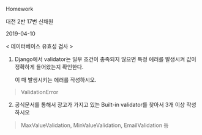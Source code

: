 Homework

대전 2반 17번 신채원

2019-04-10

< 데이터베이스 유효성 검사 >

1. Django에서 validator는 일부 조건이 충족되지 않으면 특정 에러를 발생시켜 값이 정확하게 들어왔는지 확인한다.

   이 때 발생시키는 에러를 작성하시오.

> ValidationError



2. 공식문서를 통해서 장고가 가지고 있는 Built-in validator를 찾아서 3개 이상 작성하시오

> MaxValueValidation, MinValueValidation, EmailValidation 등 